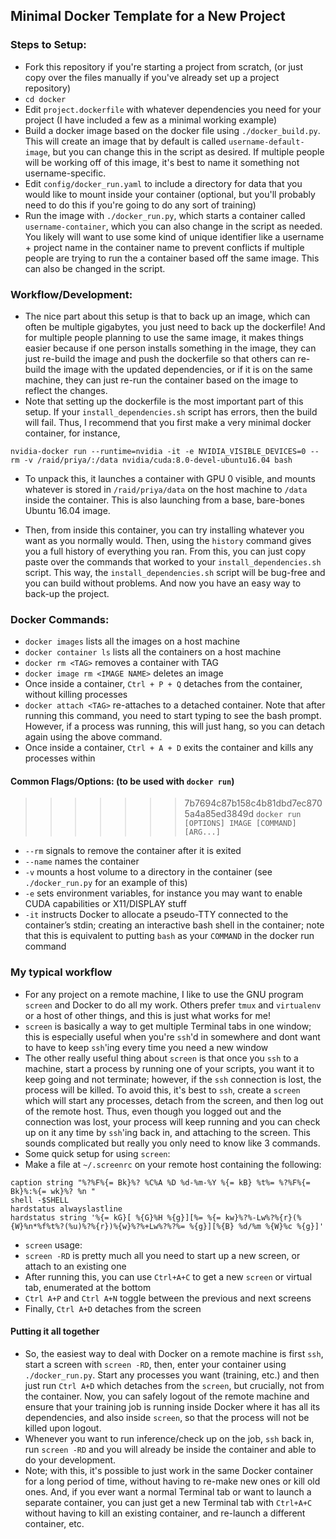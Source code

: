 ## Minimal Docker Template for a New Project

### Steps to Setup:
* Fork this repository if you're starting a project from scratch, (or just copy over the files manually if you've already set up a project repository)
* ```cd docker```
* Edit ```project.dockerfile``` with whatever dependencies you need for your project (I have included a few as a minimal working example)
* Build a docker image based on the docker file using ```./docker_build.py```. This will create an image that by default is called ```username-default-image```, but you can change this in the script as desired. If multiple people will be working off of this image, it's best to name it something not username-specific.
* Edit ```config/docker_run.yaml``` to include a directory for data that you would like to mount inside your container (optional, but you'll probably need to do this if you're going to do any sort of training)
* Run the image with ```./docker_run.py```, which starts a container called ```username-container```, which you can also change in the script as needed. You likely will want to use some kind of unique identifier like a username + project name in the container name to prevent conflicts if multiple people are trying to run the a container based off the same image. This can also be changed in the script.

### Workflow/Development:
* The nice part about this setup is that to back up an image, which can often be multiple gigabytes, you just need to back up the dockerfile! And for multiple people planning to use the same image, it makes things easier because if one person installs something in the image, they can just re-build the image and push the dockerfile so that others can re-build the image with the updated dependencies, or if it is on the same machine, they can just re-run the container based on the image to reflect the changes.
* Note that setting up the dockerfile is the most important part of this setup. If your ```install_dependencies.sh``` script has errors, then the build will fail. Thus, I recommend that you first make a very minimal docker container, for instance, 

```nvidia-docker run --runtime=nvidia -it -e NVIDIA_VISIBLE_DEVICES=0 --rm -v /raid/priya/:/data nvidia/cuda:8.0-devel-ubuntu16.04 bash```
* To unpack this, it launches a container with GPU 0 visible, and mounts whatever is stored in `/raid/priya/data` on the host machine to `/data` inside the container. This is also launching from a base, bare-bones Ubuntu 16.04 image.

* Then, from inside this container, you can try installing whatever you want as you normally would. Then, using the ```history``` command gives you a full history of everything you ran. From this, you can just copy paste over the commands that worked to your ```install_dependencies.sh``` script. This way, the ```install_dependencies.sh``` script will be bug-free and you can build without problems. And now you have an easy way to back-up the project. 

### Docker Commands:
* ```docker images``` lists all the images on a host machine
* ```docker container ls``` lists all the containers on a host machine
* ```docker rm <TAG>``` removes a container with TAG
* ```docker image rm <IMAGE NAME>``` deletes an image
* Once inside a container, ```Ctrl + P + Q``` detaches from the container, without killing processes
* ```docker attach <TAG>``` re-attaches to a detached container. Note that after running this command, you need to start typing to see the bash prompt. However, if a process was running, this will just hang, so you can detach again using the above command.
* Once inside a container, ```Ctrl + A + D``` exits the container and kills any processes within
#### Common Flags/Options: (to be used with ```docker run```)
>>>>>>> 7b7694c87b158c4b81dbd7ec8705a4a85ed3849d
```docker run [OPTIONS] IMAGE [COMMAND] [ARG...]```
* ```--rm``` signals to remove the container after it is exited 
* ```--name``` names the container 
* ```-v``` mounts a host volume to a directory in the container (see ```./docker_run.py``` for an example of this)
* ```-e``` sets environment variables, for instance you may want to enable CUDA capabilities or X11/DISPLAY stuff
* ```-it``` instructs Docker to allocate a pseudo-TTY connected to the container’s stdin; creating an interactive bash shell in the container; note that this is equivalent to putting ```bash``` as your ```COMMAND``` in the docker run command

### My typical workflow 
* For any project on a remote machine, I like to use the GNU program `screen` and Docker to do all my work. Others prefer `tmux` and `virtualenv` or a host of other things, and this is just what works for me!
* `screen` is basically a way to get multiple Terminal tabs in one window; this is especially useful when you're `ssh`'d  in somewhere  and dont want to have to keep `ssh`'ing  every  time  you  need a new window
* The other really useful thing about  `screen` is that once you `ssh` to a machine, start a process by running one of your scripts, you want it to keep going and not terminate; however, if the `ssh` connection is lost, the process will be killed. To avoid this, it's best to `ssh`, create a `screen` which will start any  processes, detach from the screen, and then log out of the remote host. Thus, even though you logged out and the connection was lost, your process will keep running and you can check up on it any time by `ssh`'ing back in, and attaching to the screen. This sounds complicated but really you only need to know like 3 commands.
* Some quick setup for using `screen`:
 * Make a file at `~/.screenrc` on your remote host containing the following:
```
caption string "%?%F%{= Bk}%? %C%A %D %d-%m-%Y %{= kB} %t%= %?%F%{= Bk}%:%{= wk}%? %n "
shell -$SHELL
hardstatus alwayslastline
hardstatus string '%{= kG}[ %{G}%H %{g}][%= %{= kw}%?%-Lw%?%{r}(%{W}%n*%f%t%?(%u)%?%{r})%{w}%?%+Lw%?%?%= %{g}][%{B} %d/%m %{W}%c %{g}]'
```
* `screen` usage:
 * `screen -RD` is pretty much all you need to start up a new screen, or attach to an existing one
 * After running this, you can use `Ctrl+A+C` to get a new `screen` or virtual tab, enumerated at the bottom
 * `Ctrl A+P` and `Ctrl A+N` toggle between the previous and next screens 
 * Finally, `Ctrl A+D` detaches from the screen 
#### Putting it all together
* So, the easiest way to deal with Docker on a remote machine is first `ssh`, start a screen with `screen -RD`, then, enter your container using  `./docker_run.py`. Start any processes you want (training, etc.) and then just run `Ctrl A+D` which detaches from the `screen`, but crucially, not from the container. Now, you can safely logout of the remote machine and ensure that your training job is running inside Docker where it has all its dependencies, and also inside `screen`, so that the process will not be killed upon logout. 
* Whenever you want to run inference/check up on the job, `ssh` back in, run `screen -RD` and you will already be inside the container and able to do your development.
* Note; with this, it's possible to just work in the same Docker container for a long period of time, without having to re-make new ones or kill old ones. And, if you ever want a normal Terminal tab or want to launch a separate container, you can just get a new Terminal tab with `Ctrl+A+C` without having to kill an existing container, and re-launch a different container, etc.
